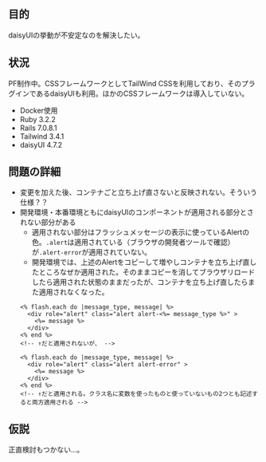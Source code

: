 ## 目的
daisyUIの挙動が不安定なのを解決したい。

## 状況
PF制作中。CSSフレームワークとしてTailWind CSSを利用しており、そのプラグインであるdaisyUIも利用。ほかのCSSフレームワークは導入していない。  
- Docker使用
- Ruby 3.2.2
- Rails 7.0.8.1
- Tailwind 3.4.1
- daisyUI 4.7.2

## 問題の詳細
- 変更を加えた後、コンテナごと立ち上げ直さないと反映されない。そういう仕様？？
- 開発環境・本番環境ともにdaisyUIのコンポーネントが適用される部分とされない部分がある
  - 適用されない部分はフラッシュメッセージの表示に使っているAlertの色。`.alert`は適用されている（ブラウザの開発者ツールで確認）が`.alert-error`が適用されていない。
  - 開発環境では、上述のAlertをコピーして増やしコンテナを立ち上げ直したところなぜか適用された。そのままコピーを消してブラウザリロードしたら適用された状態のままだったが、コンテナを立ち上げ直したらまた適用されなくなった。
  ```erb
  <% flash.each do |message_type, message| %>
    <div role="alert" class="alert alert-<%= message_type %>" >
      <%= message %>
    </div>
  <% end %>
  <!-- ↑だと適用されないが、 -->

  <% flash.each do |message_type, message| %>
    <div role="alert" class="alert alert-error" >
      <%= message %>
    </div>
  <% end %>
  <!-- ↑だと適用される。クラス名に変数を使ったものと使っていないもの2つとも記述すると両方適用される -->
  ```

## 仮説
正直検討もつかない…。